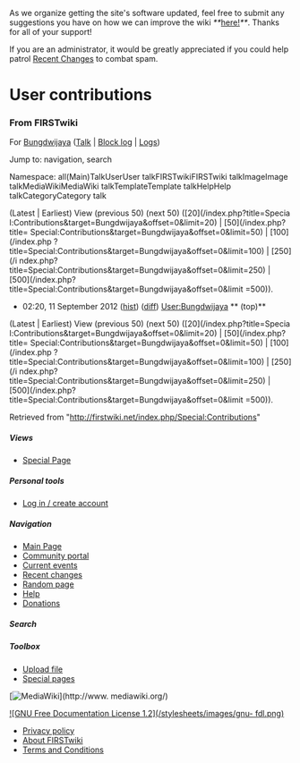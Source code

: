 As we organize getting the site's software updated, feel free to submit any
suggestions you have on how we can improve the wiki
_**_[here!](/index.php/User:Hallry/Suggestions "User:Hallry/Suggestions"
)_**_. Thanks for all of your support!

If you are an administrator, it would be greatly appreciated if you could help
patrol [Recent Changes](/index.php/Special:Recentchanges
"Special:Recentchanges" ) to combat spam.

# User contributions

### From FIRSTwiki

For [Bungdwijaya](/index.php/User:Bungdwijaya "User:Bungdwijaya" )
([Talk](/index.php?title=User_talk:Bungdwijaya&action=edit "User
talk:Bungdwijaya" ) | [Block
log](/index.php?title=Special:Log&type=block&page=User:Bungdwijaya
"Special:Log" ) | [Logs](/index.php?title=Special:Log&user=Bungdwijaya
"Special:Log" ))

Jump to: navigation, search

Namespace:  all(Main)TalkUserUser talkFIRSTwikiFIRSTwiki talkImageImage
talkMediaWikiMediaWiki talkTemplateTemplate talkHelpHelp talkCategoryCategory
talk

(Latest | Earliest) View (previous 50) (next 50) ([20](/index.php?title=Specia
l:Contributions&target=Bungdwijaya&offset=0&limit=20) | [50](/index.php?title=
Special:Contributions&target=Bungdwijaya&offset=0&limit=50) | [100](/index.php
?title=Special:Contributions&target=Bungdwijaya&offset=0&limit=100) | [250](/i
ndex.php?title=Special:Contributions&target=Bungdwijaya&offset=0&limit=250) | 
[500](/index.php?title=Special:Contributions&target=Bungdwijaya&offset=0&limit
=500)).

  * 02:20, 11 September 2012 ([hist](/index.php?title=User:Bungdwijaya&action=history "User:Bungdwijaya" )) ([diff](/index.php?title=User:Bungdwijaya&diff=prev&oldid=661850 "User:Bungdwijaya" )) [User:Bungdwijaya](/index.php/User:Bungdwijaya "User:Bungdwijaya" ) ** (top)**

(Latest | Earliest) View (previous 50) (next 50) ([20](/index.php?title=Specia
l:Contributions&target=Bungdwijaya&offset=0&limit=20) | [50](/index.php?title=
Special:Contributions&target=Bungdwijaya&offset=0&limit=50) | [100](/index.php
?title=Special:Contributions&target=Bungdwijaya&offset=0&limit=100) | [250](/i
ndex.php?title=Special:Contributions&target=Bungdwijaya&offset=0&limit=250) | 
[500](/index.php?title=Special:Contributions&target=Bungdwijaya&offset=0&limit
=500)).

Retrieved from "<http://firstwiki.net/index.php/Special:Contributions>"

##### Views

  * [Special Page](/index.php/Special:Contributions/Bungdwijaya)

##### Personal tools

  * [Log in / create account](/index.php?title=Special:Userlogin&returnto=Special:Contributions)

[](/index.php/Main_Page "Main Page" )

##### Navigation

  * [Main Page](/index.php/Main_Page)
  * [Community portal](/index.php/FIRSTwiki:Community_portal)
  * [Current events](/index.php/Current_events)
  * [Recent changes](/index.php/Special:Recentchanges)
  * [Random page](/index.php/Special:Random)
  * [Help](/index.php/FIRSTwiki:Help)
  * [Donations](/index.php/FIRSTwiki:Site_support)

##### Search



##### Toolbox

  * [Upload file](/index.php/Special:Upload)
  * [Special pages](/index.php/Special:Specialpages)

[![MediaWiki](/skins/common/images/poweredby_mediawiki_88x31.png)](http://www.
mediawiki.org/)

[![GNU Free Documentation License 1.2](/stylesheets/images/gnu-
fdl.png)](http://www.gnu.org/copyleft/fdl.html)

  * [Privacy policy](/index.php/FIRSTwiki:Privacy_policy "FIRSTwiki:Privacy policy" )
  * [About FIRSTwiki](/index.php/FIRSTwiki:About "FIRSTwiki:About" )
  * [Terms and Conditions](/index.php/FIRSTwiki:Terms_and_conditions "FIRSTwiki:Terms and conditions" )

